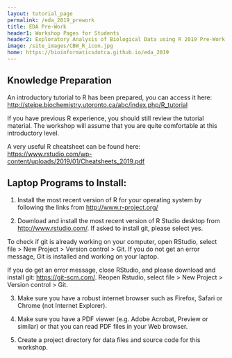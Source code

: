 ```yaml
---
layout: tutorial_page
permalink: /eda_2019_prework
title: EDA Pre-Work
header1: Workshop Pages for Students
header2: Exploratory Analysis of Biological Data using R 2019 Pre-Work
image: /site_images/CBW_R_icon.jpg
home: https://bioinformaticsdotca.github.io/eda_2019
---
```


## Knowledge Preparation
 
An introductory tutorial to R has been prepared, you can access it here: http://steipe.biochemistry.utoronto.ca/abc/index.php/R_tutorial  
 
If you have previous R experience, you should still review the tutorial material. The workshop will assume that you are quite comfortable at this introductory level. 
 
A very useful R cheatsheet can be found here: https://www.rstudio.com/wp-content/uploads/2019/01/Cheatsheets_2019.pdf  

## Laptop Programs to Install: 
 
1) Install the most recent version of R for your operating system by following the links from http://www.r-project.org/  
 
2) Download and install the most recent version of R Studio desktop from http://www.rstudio.com/.  If asked to install git, please select yes. 
 
To check if git is already working on your computer, open RStudio, select file > New Project > Version control > Git.  If you do not get an error message, Git is installed and working on your laptop.
 
If you do get an error message, close RStudio, and please download and install git: https://git-scm.com/.  Reopen Rstudio, select file > New Project > Version control > Git.  
 
3) Make sure you have a robust internet browser such as Firefox, Safari or Chrome (not Internet Explorer).
 
4) Make sure you have a PDF viewer (e.g. Adobe Acrobat, Preview or similar) or that you can read PDF files in your Web browser.
 
5) Create a project directory for data files and source code for this workshop.
